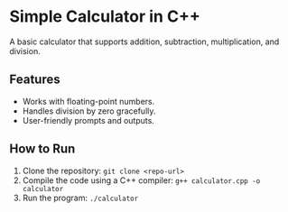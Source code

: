 # Simple Calculator in C++
A basic calculator that supports addition, subtraction, multiplication, and division. 

## Features
- Works with floating-point numbers.
- Handles division by zero gracefully.
- User-friendly prompts and outputs.

## How to Run
1. Clone the repository: `git clone <repo-url>`
2. Compile the code using a C++ compiler: `g++ calculator.cpp -o calculator`
3. Run the program: `./calculator`
